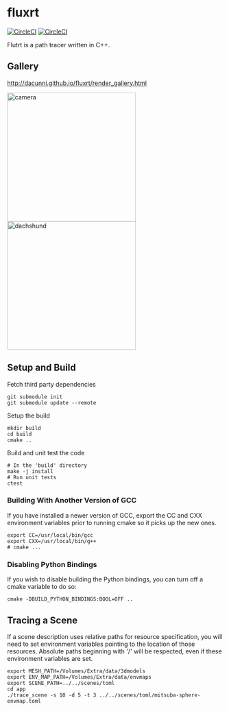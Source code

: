 # fluxrt

[![CircleCI](https://circleci.com/gh/dacunni/fluxrt.svg?style=svg&circle-token=28dd027707113d1736da63596a27712c238f17d0)](https://circleci.com/gh/dacunni/fluxrt)
[![CircleCI](https://dl.circleci.com/status-badge/img/gh/dacunni/fluxrt/tree/master.svg?style=svg)](https://dl.circleci.com/status-badge/redirect/gh/dacunni/fluxrt/tree/master)

Flutrt is a path tracer written in C++.

## Gallery

http://dacunni.github.io/fluxrt/render_gallery.html

<img src="http://dacunni.github.io/fluxrt/render_gallery/camera_hdri_10000spp.png" alt="camera" width="300"/><img src="http://dacunni.github.io/fluxrt/render_gallery/blue_dachshund.png" alt="dachshund" width="300"/>

## Setup and Build
Fetch third party dependencies
```
git submodule init
git submodule update --remote
```

Setup the build
```
mkdir build
cd build
cmake ..
```

Build and unit test the code
```
# In the 'build' directory
make -j install
# Run unit tests
ctest
```
### Building With Another Version of GCC

If you have installed a newer version of GCC, export the CC and CXX
environment variables prior to running cmake so it picks up the new ones.
```
export CC=/usr/local/bin/gcc
export CXX=/usr/local/bin/g++
# cmake ...
```

### Disabling Python Bindings

If you wish to disable building the Python bindings, you can turn off a cmake
variable to do so:

```
cmake -DBUILD_PYTHON_BINDINGS:BOOL=OFF ..
```

## Tracing a Scene

If a scene description uses relative paths for resource specification,
you will need to set environment variables pointing to the location
of those resources. Absolute paths beginning with '/' will be respected,
even if these environment variables are set.

```
export MESH_PATH=/Volumes/Extra/data/3dmodels
export ENV_MAP_PATH=/Volumes/Extra/data/envmaps
export SCENE_PATH=../../scenes/toml
cd app
./trace_scene -s 10 -d 5 -t 3 ../../scenes/toml/mitsuba-sphere-envmap.toml
```

